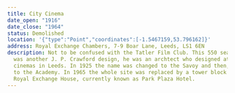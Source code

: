 ```yaml
---
title: City Cinema
date_open: "1916"
date_close: "1964"
status: Demolished
location: '{"type":"Point","coordinates":[-1.5467159,53.796162]}'
address: Royal Exchange Chambers, 7-9 Boar Lane, Leeds, LS1 6EN
description: Not to be confused with the Tatler Film Club. This 550 seat cinema
  was another J. P. Crawford design, he was an archtect who designed at least 14
  cinemas in Leeds. In 1925 the name was changed to the Savoy and then, in 1931,
  to the Academy. In 1965 the whole site was replaced by a tower block named
  Royal Exchange House, currently known as Park Plaza Hotel.
---
```

